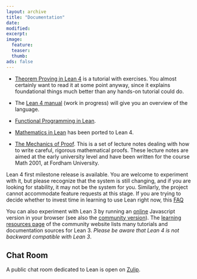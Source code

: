 ```yaml
---
layout: archive
title: "Documentation"
date:
modified:
excerpt:
image:
  feature:
  teaser:
  thumb:
ads: false
---
```


- [Theorem Proving in Lean 4](https://leanprover.github.io/theorem_proving_in_lean4/) is a tutorial with exercises.
You almost certainly want to read it at some point anyway, since it explains foundational things much better
than any hands-on tutorial could do.

- The [Lean 4 manual](https://leanprover.github.io/lean4/doc/) (work in progress) will give you an overview of the language.

- [Functional Programming in Lean](https://leanprover.github.io/functional_programming_in_lean/).

- [Mathematics in Lean](https://leanprover-community.github.io/mathematics_in_lean/index.html) has been ported to Lean 4.

- [The Mechanics of Proof](https://hrmacbeth.github.io/math2001/). This is a set of lecture notes dealing with how to write careful, rigorous mathematical proofs.
These lecture notes are aimed at the early university level and have been written for the course Math 2001, at Fordham University.

Lean 4 first milestone release is available. You are welcome to experiment with it, but please
recognize that the system is still changing, and if you are looking
for stability, it may not be the system for you. Similarly, the project
cannot accommodate feature requests at this stage. If you are trying to decide
whether to invest time in learning to use Lean right now, this
[FAQ](https://leanprover.github.io/lean4/doc/faq.html)

You can also experiment with Lean 3 by running an [online](https://leanprover.github.io/live/) Javascript version in
your browser (see also the [community version](https://leanprover-community.github.io/lean-web-editor/)).
The [learning resources page](https://leanprover-community.github.io/learn.html)
of the community website lists many tutorials and documentation sources for Lean 3.
*Please be aware that Lean 4 is not backward compatible with Lean 3*.

## Chat Room

A public chat room dedicated to Lean is open on [Zulip](https://leanprover.zulipchat.com/).
